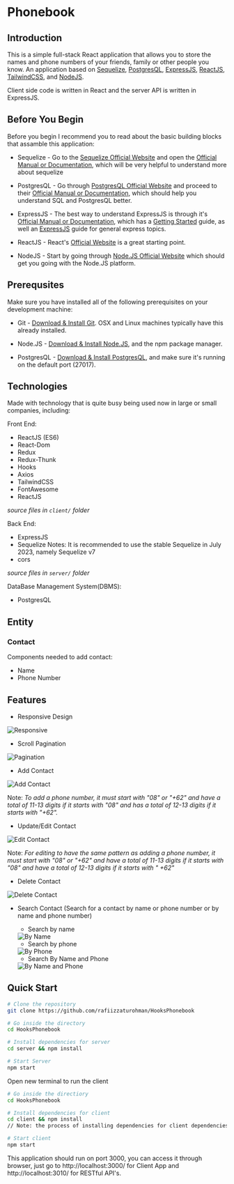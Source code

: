 # Phonebook

## Introduction

This is a simple full-stack React application that allows you to store the names and phone numbers of your friends, family or other people you know. An application based on [Sequelize](https://sequelize.org/), [PostgresQL](https://www.postgresql.org/), [ExpressJS](https://expressjs.com/), [ReactJS](https://react.dev/), [TailwindCSS](https://tailwindcss.com/), and [NodeJS](https://nodejs.org/en).

Client side code is written in React and the server API is written in ExpressJS.

## Before You Begin

Before you begin I recommend you to read about the basic building blocks that assamble this application:

* Sequelize - Go to the [Sequelize Official Website](https://www.sequelize.org/) and open the [Official Manual or Documentation](https://sequelize.org/docs/v6/), which will be very helpful to understand more about sequelize

* PostgresQL - Go through [PostgresQL Official Website](https://www.postgresql.org/) and proceed to their [Official Manual or Documentation](https://www.postgresql.org/docs/), which should help you understand SQL and PostgresQL better.

* ExpressJS - The best way to understand ExpressJS is through it's [Official Manual or Documentation](https://expressjs.com/), which has a [Getting Started](https://expressjs.com/en/starter/installing.html) guide, as well an [ExpressJS](https://expressjs.com/en/guide/routing.html) guide for general express topics.

* ReactJS - React's [Official Website](https://react.dev/) is a great starting point.

* NodeJS - Start by going through [Node.JS Official Website](https://nodejs.org/en) which should get you going with the Node.JS platform.

## Prerequsites

Make sure you have installed all of the following prerequisites on your development machine:
* Git - [Download & Install Git](https://git-scm.com/downloads). OSX and Linux machines typically have this already installed.

* Node.JS - [Download & Install Node.JS](https://nodejs.org/en/download/current), and the npm package manager.

* PostgresQL - [Download & Install PostgresQL](https://www.postgresql.org/download/), and make sure it's running on the default port  (27017).

## Technologies

Made with technology that is quite busy being used now in large or small companies, including:

Front End:
* ReactJS (ES6)
* React-Dom
* Redux
* Redux-Thunk
* Hooks
* Axios
* TailwindCSS
* FontAwesome
* ReactJS
  
_source files in ```client/``` folder_

Back End: 
* ExpressJS
* Sequelize
Notes: It is recommended to use the stable Sequelize in July 2023, namely Sequelize v7
* cors
  
_source files in ```server/``` folder_

DataBase Management System(DBMS):
* PostgresQL

## Entity

### Contact

Components needed to add contact:
* Name
* Phone Number

## Features

* Responsive Design

<img title="Responsive" src="/images/Responsive.gif" />

* Scroll Pagination

<img title="Pagination" src="/images/Pagination.gif" />

* Add Contact

<img title="Add Contact" src="/images/AddContact.gif" />

Note: _To add a phone number, it must start with "08" or "+62" and have a total of 11-13 digits if it starts with "08" and has a total of 12-13 digits if it starts with "+62"._

* Update/Edit Contact

<img title="Edit Contact" src="/images/UpdateContact.gif" />

Note: _For editing to have the same pattern as adding a phone number, it must start with "08" or "+62" and have a total of 11-13 digits if it starts with "08" and have a total of 12-13 digits if it starts with " +62"_

* Delete Contact

<img title="Delete Contact" src="/images/DeleteContact.gif" />

* Search Contact (Search for a contact by name or phone number or by name and phone number)

    * Search by name
    <img title="By Name" src="/images/ByName.gif" />

    * Search by phone
    <img title="By Phone" src="/images/ByPhone.gif" />

    * Search By Name and Phone
    <img title="By Name and Phone" src="/images/ByNameAndPhone.gif" />

## Quick Start

```bash
# Clone the repository
git clone https://github.com/rafiizzaturohman/HooksPhonebook

# Go inside the directory
cd HooksPhonebook

# Install dependencies for server
cd server && npm install

# Start Server
npm start
```

Open new terminal to run the client

```bash
# Go inside the directiory
cd HooksPhonebook

# Install dependencies for client
cd client && npm install
// Note: the process of installing dependencies for client dependencies can take some time.

# Start client
npm start
```

This application should run on port 3000, you can access it through browser, just go to http://localhost:3000/ for Client App and http://localhost:3010/ for RESTful API's.
